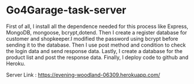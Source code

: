 # Go4Garage-task-server
First of all, I install all the dependence needed for this process like Express, MongoDB, mongoose, bcrypt,dotend. Then I create a register database for customer and shopkeeper.I modified the password using bcrypt before sending it to the database.  Then I use post method and condition to check the login data and send response data. Lastly, I create a database for the product list and post the response data. Finally, I deploy code to github and Heroku. 
 
 
 Server Link : https://evening-woodland-06309.herokuapp.com/

